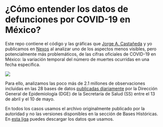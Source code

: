 # ¿Cómo entender los datos de defunciones por COVID-19 en México?

Este repo contiene el código y las gráficas que [Jorge A. Castañeda](https://twitter.com/jorgeacast) y yo publicamos en [Nexos](https://datos.nexos.com.mx/?p=1351) al analizar uno de los aspectos menos visibles, pero potencialmente más problemáticos, de las cifras oficiales de COVID-19 en México: la variación temporal del número de muertes ocurridas en una fecha específica.

![](https://github.com/segasi/tdd_datos_covid19_mx/blob/master/03_graficas/04_numero_muertes_en_cada_fecha_de_fallecimiento_por_corte_bd.png)

Para ello, analizamos las poco más de 2.1 millones de observaciones incluidas en las 28 bases de datos [publicadas diariamente](https://www.gob.mx/salud/documentos/datos-abiertos-152127) por la Dirección General de Epidemiología (DGE) de la Secretaría de Salud (SS) entre el 13 de abril y el 10 de mayo.

En todos los casos usamos el archivo originalmente publicado por la autoridad y no las versiones disponibles en la sección de Bases Históricas. En [esta liga](https://drive.google.com/drive/folders/1gTyReN5MA_UWcn0VL2YcLQ6nsTFWXzuH?usp=sharing) puedes descargar los datos que usamos.
